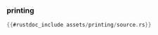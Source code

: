 ### printing

```rust
{{#rustdoc_include assets/printing/source.rs}}
```
<div class="flex-container vis_block" style="position:relative; margin-left:-75px; margin-right:-75px; display: none;">
  <object type="image/svg+xml" class="printing code_panel" data="assets/printing/vis_code.svg"></object>
  <object type="image/svg+xml" class="printing tl_panel" data="assets/printing/vis_timeline.svg" style="width: auto;" onmouseenter="helpers('printing')"></object>
</div>